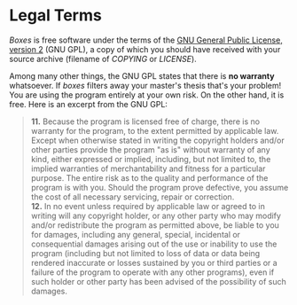 # Legal Terms

*Boxes* is free software under the terms of the <A TARGET="_blank" HREF="http://www.gnu.org/licenses/gpl-2.0.html#TOC1">GNU General Public License, version&nbsp;2</A> (GNU GPL), a copy of which you should have received with your source archive (filename of *COPYING* or *LICENSE*).

Among many other things, the GNU GPL states that there is **no warranty** whatsoever. If *boxes* filters away your master's thesis that's your problem! You are using the program entirely at your own risk. On the other hand, it is free. Here is an excerpt from the GNU GPL:


> **11.** Because the program is licensed free of charge, there is no warranty for the program, to the extent permitted by applicable law. Except when otherwise stated in writing the copyright holders and/or other parties provide the program "as is" without warranty of any kind, either expressed or implied, including, but not limited to, the implied warranties of merchantability and fitness for a particular purpose. The entire risk as to the quality and performance of the program is with you. Should the program prove defective, you assume the cost of all necessary servicing, repair or correction.<br/>
> **12.** In no event unless required by applicable law or agreed to in writing will any copyright holder, or any other party who may modify and/or redistribute the program as permitted above, be liable to you for damages, including any general, special, incidental or consequential damages arising out of the use or inability to use the program (including but not limited to loss of data or data being rendered inaccurate or losses sustained by you or third parties or a failure of the program to operate with any other programs), even if such holder or other party has been advised of the possibility of such damages.
